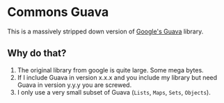 # Commons Guava

This is a massively stripped down version of [Google's Guava][guava] library.

## Why do that?

1. The original library from google is quite large. Some mega bytes.
2. If I include Guava in version x.x.x and you include my library but need 
   Guava in version y.y.y you are screwed.
3. I only use a very small subset of Guava (`Lists`, `Maps`, `Sets`, `Objects`).

[guava]: http://code.google.com/p/guava-libraries/
